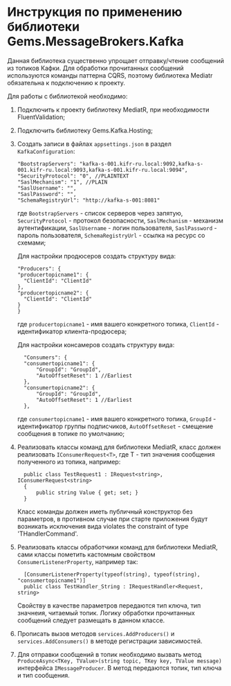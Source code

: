 # Инструкция по применению библиотеки Gems.MessageBrokers.Kafka

Данная библиотека существенно упрощает отправку/чтение сообщений из топиков Кафки. Для обработки прочитанных сообщений используются команды паттерна CQRS, поэтому библиотека Mediatr обязательна к подключению к проекту.

Для работы с библиотекой необходимо:

1. Подключить к проекту библиотеку MediatR, при необходимости FluentValidation;

2. Подключить библиотеку Gems.Kafka.Hosting;

3. Создать записи в файлах `appsettings.json` в раздел `KafkaConfiguration`:
    
      ```
    "BootstrapServers": "kafka-s-001.kifr-ru.local:9092,kafka-s-001.kifr-ru.local:9093,kafka-s-001.kifr-ru.local:9094",
    "SecurityProtocol": "0", //PLAINTEXT
    "SaslMechanism": "1", //PLAIN
    "SaslUsername": "",
    "SaslPassword": "",
    "SchemaRegistryUrl": "http://kafka-s-001:8081"
      ```
    где `BootstrapServers` - список серверов через запятую, 
    `SecurityProtocol` - протокол безопасности, 
    `SaslMechanism` - механизм аутентификации, 
    `SaslUsername` - логин пользователя, 
    `SaslPassword` - пароль пользователя, 
    `SchemaRegistryUrl` - ссылка на ресурс со схемами;

    Для настройки продюсеров создать структуру вида:
      ```
    "Producers": {
    "producertopicname1": {
        "ClientId": "ClientId"
    },
    "producertopicname2": {
        "ClientId": "ClientId"
    }
    }
      ```
    где `producertopicname1` - имя вашего конкретного топика,
    `ClientId` - идентификатор клиента-продюсера;

    Для настройки консамеров создать структуру вида:
      ```
        "Consumers": {
        "consumertopicname1": {
            "GroupId": "GroupId",
            "AutoOffsetReset": 1 //Earliest
        },
        "consumertopicname2": {
            "GroupId": "GroupId",
            "AutoOffsetReset": 1 //Earliest
        },
      ```
    где `consumertopicname1` - имя вашего конкретного топика,
    `GroupId` - идентификатор группы подписчиков,
    `AutoOffsetReset` - смещение сообщения в топике по умолчанию;
	
4. Реализовать классы команд для библиотеки MediatR, класс должен реализовать `IConsumerRequest<T>`, где T - тип значения сообщения полученного из топика, например:
      ```
        public class TestRequest1 : IRequest<string>, IConsumerRequest<string>
        {
            public string Value { get; set; }
        }
      ```
   Класс команды должен иметь публичный конструктор без параметров, в противном случае при старте приложения будут возникать исключения вида   violates the constraint of type 'THandlerCommand'.
  
5. Реализовать классы обработчики команд для библиотеки MediatR, сами классы пометить кастомным свойством `ConsumerListenerProperty`, например так:
      ```
        [ConsumerListenerProperty(typeof(string), typeof(string), "consumertopicname1")]
        public class TestHandler_String : IRequestHandler<Request, string>
      ```
    Свойству в качестве параметров передаются тип ключа, тип значнеия, читаемый топик. Логику обработки прочитанных сообщений следует размещать в данном классе.
	
6. Прописать вызов методов `services.AddProducers()` и `services.AddConsumers()` в методе регистрации зависимостей.

7. Для отправки сообщений в топик необходимо вызвать метод `ProduceAsync<TKey, TValue>(string topic, TKey key, TValue message)` интерфейса `IMessageProducer`. В метод передаются топик, тип ключа и тип сообщения.